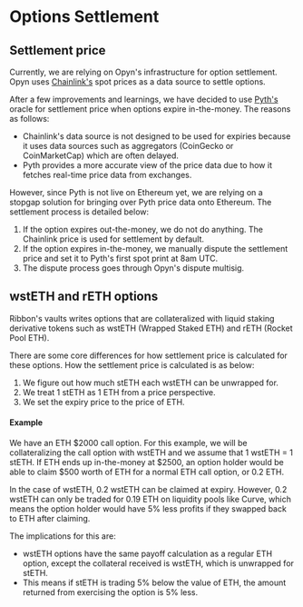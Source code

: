 # Options Settlement

## Settlement price

Currently, we are relying on Opyn's infrastructure for option settlement. Opyn uses [Chainlink's](https://chain.link/) spot prices as a data source to settle options.

After a few improvements and learnings, we have decided to use [Pyth's](https://pyth.network/) oracle for settlement price when options expire in-the-money. The reasons as follows:

* Chainlink's data source is not designed to be used for expiries because it uses data sources such as aggregators (CoinGecko or CoinMarketCap) which are often delayed.
* Pyth provides a more accurate view of the price data due to how it fetches real-time price data from exchanges.

However, since Pyth is not live on Ethereum yet, we are relying on a stopgap solution for bringing over Pyth price data onto Ethereum. The settlement process is detailed below:

1. If the option expires out-the-money, we do not do anything. The Chainlink price is used for settlement by default.
2. If the option expires in-the-money, we manually dispute the settlement price and set it to Pyth's first spot print at 8am UTC.
3. The dispute process goes through Opyn's dispute multisig.

## wstETH and rETH options

Ribbon's vaults writes options that are collateralized with liquid staking derivative tokens such as wstETH (Wrapped Staked ETH) and rETH (Rocket Pool ETH).

There are some core differences for how settlement price is calculated for these options. How the settlement price is calculated is as below:

1. We figure out how much stETH each wstETH can be unwrapped for.
2. We treat 1 stETH as 1 ETH from a price perspective.
3. We set the expiry price to the price of ETH.

#### Example

We have an ETH $2000 call option. For this example, we will be collateralizing the call option with wstETH and we assume that 1 wstETH = 1 stETH. If ETH ends up in-the-money at $2500, an option holder would be able to claim $500 worth of ETH for a normal ETH call option, or 0.2 ETH.

In the case of wstETH, 0.2 wstETH can be claimed at expiry. However, 0.2 wstETH can only be traded for 0.19 ETH on liquidity pools like Curve, which means the option holder would have 5% less profits if they swapped back to ETH after claiming.

The implications for this are:

* wstETH options have the same payoff calculation as a regular ETH option, except the collateral received is wstETH, which is unwrapped for stETH.
* This means if stETH is trading 5% below the value of ETH, the amount returned from exercising the option is 5% less.


